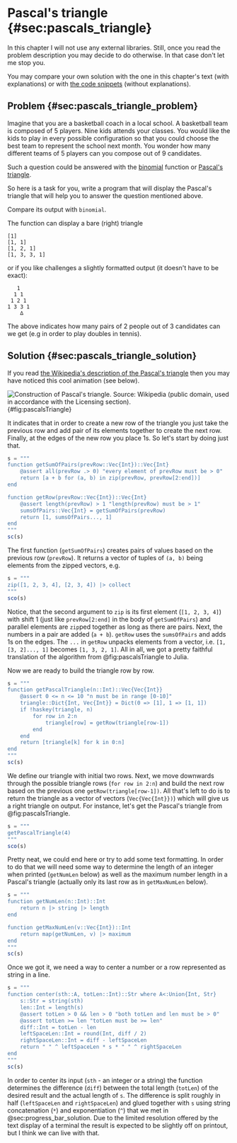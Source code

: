 # Pascal's triangle {#sec:pascals_triangle}

In this chapter I will not use any external libraries. Still, once you read the
problem description you may decide to do otherwise. In that case don't let me
stop you.

You may compare your own solution with the one in this chapter's text (with
explanations) or with [the code
snippets](https://github.com/b-lukaszuk/BS_wJ_eng/tree/main/code_snippets/pascals_triangle)
(without explanations).

## Problem {#sec:pascals_triangle_problem}

Imagine that you are a basketball coach in a local school. A basketball team is
composed of 5 players. Nine kids attends your classes. You would like the kids
to play in every possible configuration so that you could choose the best team
to represent the school next month. You wonder how many different teams of 5
players can you compose out of 9 candidates.

Such a question could be answered with the
[binomial](https://docs.julialang.org/en/v1/base/math/#Base.binomial) function
or [Pascal's triangle](https://en.wikipedia.org/wiki/Pascal%27s_triangle).

So here is a task for you, write a program that will display the Pascal's
triangle that will help you to answer the question mentioned above.

Compare its output with `binomial`.

The function can display a bare (right) triangle

```
[1]
[1, 1]
[1, 2, 1]
[1, 3, 3, 1]
```

or if you like challenges a slightly formatted output (it doesn't have to be
exact):

```
   1
  1 1
 1 2 1
1 3 3 1
    ∆
```

The above indicates how many pairs of 2 people out of 3 candidates can we get
(e.g in order to play doubles in tennis).

## Solution {#sec:pascals_triangle_solution}

If you read [the Wikipedia's description of the Pascal's
triangle](https://en.wikipedia.org/wiki/Pascal%27s_triangle) then you may have
noticed this cool animation (see below).

![Construction of Pascal's triangle. Source:
[Wikipedia](https://en.wikipedia.org/wiki/File:PascalTriangleAnimated2.gif)
(public domain, used in accordance with the Licensing
section).](https://upload.wikimedia.org/wikipedia/commons/0/0d/PascalTriangleAnimated2.gif){#fig:pascalsTriangle}

It indicates that in order to create a new row of the triangle you just take the
previous row and add pair of its elements together to create the next
row. Finally, at the edges of the new row you place 1s. So let's start by doing
just that.

```jl
s = """
function getSumOfPairs(prevRow::Vec{Int})::Vec{Int}
    @assert all(prevRow .> 0) "every element of prevRow must be > 0"
    return [a + b for (a, b) in zip(prevRow, prevRow[2:end])]
end

function getRow(prevRow::Vec{Int})::Vec{Int}
    @assert length(prevRow) > 1 "length(prevRow) must be > 1"
    sumsOfPairs::Vec{Int} = getSumOfPairs(prevRow)
    return [1, sumsOfPairs..., 1]
end
"""
sc(s)
```

The first function (`getSumOfPairs`) creates pairs of values based on the
previous row (`prevRow`). It returns a vector of tuples of `(a, b)` being
elements from the zipped vectors, e.g.

```jl
s = """
zip([1, 2, 3, 4], [2, 3, 4]) |> collect
"""
sco(s)
```

Notice, that the second argument to `zip` is its first element (`[1, 2, 3, 4]`)
with shift 1 (just like `prevRow[2:end]` in the body of `getSumOfPairs`) and
parallel elements are `zip`ped together as long as there are pairs. Next, the
numbers in a pair are added (`a + b`). `getRow` uses the `sumsOfPairs` and adds
1s on the edges. The `...` in `getRow` unpacks elements from a vector, i.e.
`[1, [3, 2]..., 1]` becomes `[1, 3, 2, 1]`. All in all, we got a pretty
faithful translation of the algorithm from @fig:pascalsTriangle to Julia.

Now we are ready to build the triangle row by row.

```jl
s = """
function getPascalTriangle(n::Int)::Vec{Vec{Int}}
    @assert 0 <= n <= 10 "n must be in range [0-10]"
    triangle::Dict{Int, Vec{Int}} = Dict(0 => [1], 1 => [1, 1])
    if !haskey(triangle, n)
        for row in 2:n
            triangle[row] = getRow(triangle[row-1])
        end
    end
    return [triangle[k] for k in 0:n]
end
"""
sc(s)
```

We define our triangle with initial two rows. Next, we move downwards through
the possible triangle rows (`for row in 2:n`) and build the next row based on
the previous one `getRow(triangle[row-1])`. All that's left to do is to return
the triangle as a vector of vectors (`Vec{Vec{Int}})`) which will give us a
right triangle on output. For instance, let's get the Pascal's triangle from
@fig:pascalsTriangle.

```jl
s = """
getPascalTriangle(4)
"""
sco(s)
```

Pretty neat, we could end here or try to add some text formatting. In order to
do that we will need some way to determine the length of an integer when printed
(`getNumLen` below) as well as the maximum number length in a Pascal's triangle
(actually only its last row as in `getMaxNumLen` below).

```jl
s = """
function getNumLen(n::Int)::Int
    return n |> string |> length
end

function getMaxNumLen(v::Vec{Int})::Int
    return map(getNumLen, v) |> maximum
end
"""
sc(s)
```

Once we got it, we need a way to center a number or a row represented as string
in a line.

```jl
s = """
function center(sth::A, totLen::Int)::Str where A<:Union{Int, Str}
    s::Str = string(sth)
    len::Int = length(s)
    @assert totLen > 0 && len > 0 "both totLen and len must be > 0"
    @assert totLen >= len "totLen must be >= len"
    diff::Int = totLen - len
    leftSpaceLen::Int = round(Int, diff / 2)
    rightSpaceLen::Int = diff - leftSpaceLen
    return " " ^ leftSpaceLen * s * " " ^ rightSpaceLen
end
"""
sc(s)
```

In order to center its input (`sth` - an integer or a string) the function
determines the difference (`diff`) between the total length (`totLen`) of the
desired result and the actual length of `s`. The difference is split roughly in
half (`leftSpaceLen` and `rightSpaceLen`) and glued together with `s` using
string concatenation (`*`) and exponentiation (`^`) that we met in
@sec:progress_bar_solution. Due to the limited resolution offered by the text
display of a terminal the result is expected to be slightly off on printout, but
I think we can live with that.
